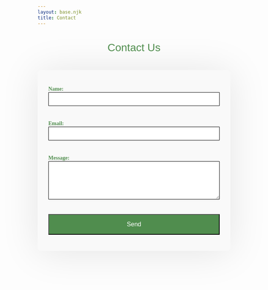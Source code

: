 ```yaml
---
layout: base.njk
title: Contact
---
```

<style>
  
  form {
    background-color: #f9f9f9;
    border-radius: 8px;
    box-shadow: 0 4px 100px rgba(0, 0, 0, 0.1);
    padding: 2em;
    max-width: 500px;
    margin: 0 auto;
    font-family: "Nunito", serif;
    color: #333;

  }
  h2 {
    font-family: 'Montserrat', sans-serif;
    font-size: 1.75rem;
    font-weight: 500;
    color: #508D4E;
    margin-bottom: 1.5em;
    text-align: center; 
  }

  
  input,
  textarea {
    font-family: inherit;
    font-size: 1rem;
    width: 100%;
    padding: 0.5em;
    margin-bottom: 1.5em;
    border: 1px solid black;
    border-radius: 1px;
    transition: border-color 0.3s ease;
  }

  label {
    font-weight: 600;
    margin-bottom: 0.5em;
    color: #508D4E;
  }

  textarea {
    height: 100px;
    resize: vertical;
  }

  button[type="submit"] {
    font-size: 1rem;
    padding: 1em;
    background-color: #508D4E;
    color: #ffff;
    width: 100%;
  }

 

  @media (max-width: 800px) {
    form {
      padding: 1em;
    }
  }
</style>

<h2>Contact Us</h2>

<form name="contact" method="POST" data-netlify="true">
  <p>
    <label for="name">Name:</label>
    <input type="text" id="name" name="name" required>
  </p>
  <p>
    <label for="email">Email:</label>
    <input type="email" id="email" name="email" required>
  </p>
  <p>
    <label for="message">Message:</label>
    <textarea id="message" name="message" required></textarea>
  </p>
  <p>
    <button type="submit">Send</button>
  </p>
</form>